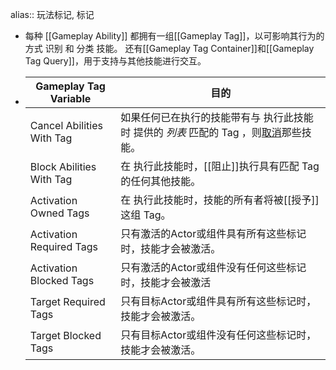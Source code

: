 alias:: 玩法标记, 标记

- 每种 [[Gameplay Ability]] 都拥有一组[[Gameplay Tag]]，以可影响其行为的方式 识别 和 分类 技能。
  还有[[Gameplay Tag Container]]和[[Gameplay Tag Query]]，用于支持与其他技能进行交互。
- |Gameplay Tag Variable|目的|
  |--|--|
  |Cancel Abilities With Tag|如果任何已在执行的技能带有与 执行此技能时 提供的 *列表* 匹配的 Tag ，则[取消]([[取消技能]])那些技能。|
  |Block Abilities With Tag|在 执行此技能时，[[阻止]]执行具有匹配 Tag 的任何其他技能。|
  |Activation Owned Tags|在 执行此技能时，技能的所有者将被[[授予]]这组 Tag。|
  |Activation Required Tags|只有激活的Actor或组件具有所有这些标记时，技能才会被激活。|
  |Activation Blocked Tags|只有激活的Actor或组件没有任何这些标记时，技能才会被激活|
  |Target Required Tags|只有目标Actor或组件具有所有这些标记时，技能才会被激活。|
  |Target Blocked Tags|只有目标Actor或组件没有任何这些标记时，技能才会被激活。|